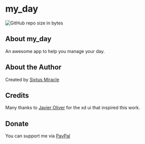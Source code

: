# my_day

![GitHub repo size in bytes](https://img.shields.io/github/repo-size/sixtusmiracle/my_day)

<!-- TODO: Take screenshots of the app and add it to the repo here  -->
<!-- ![Screenshot](https://raw.githubusercontent.com/sixtusmiracle/brew/main/screenshot1.png) -->
<!-- ![Screenshot](https://raw.githubusercontent.com/sixtusmiracle/brew/main/screenshot2.png) -->

## About my_day

An awesome app to help you manage your day.

<!-- TODO: ## Installation Add playstore and appstore links -->

## About the Author

Created by [Sixtus Miracle](https://github.com/sixtusmiracle)

## Credits
Many thanks to [Javier Oliver](https://dribbble.com/JAVIER88) for the xd ui that inspired this work.

## Donate

You can support me via [PayPal](https://paypal.me/mirolicmiralo)